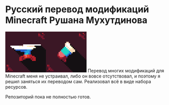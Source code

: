 # Русский перевод модификаций Minecraft Рушана Мухутдинова
<img src="pack-forge.png"><img src="pack-fabric.png">
Перевод многих модификаций для Minecraft меня не устраивал, либо он вовсе отсутствовал, и поэтому я решил заняться их переводом сам. Реализовал всё в виде набора ресурсов.

Репозиторий пока не полностью готов.
